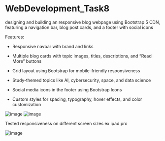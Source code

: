 # WebDevelopment_Task8
 designing and building an responsive blog webpage using Bootstrap 5 CDN, featuring a navigation bar, blog post cards, and a footer with social icons

 Features:

- Responsive navbar with brand and links

- Multiple blog cards with topic images, titles, descriptions, and “Read More” buttons

- Grid layout using Bootstrap for mobile-friendly responsiveness

- Study-themed topics like AI, cybersecurity, space, and data science

- Social media icons in the footer using Bootstrap Icons

- Custom styles for spacing, typography, hover effects, and color customization

![image](https://github.com/user-attachments/assets/b6e025a3-1662-4820-84d8-e093ba379084)
![image](https://github.com/user-attachments/assets/f756d31f-fb65-4b4c-b620-4b4ec44ec33e)

Tested responsiveness on different screen sizes  ex ipad pro

![image](https://github.com/user-attachments/assets/537b0d29-6c4c-4341-8ff0-1145e073f473)


